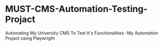 # MUST-CMS-Automation-Testing-Projact
Automating My University CMS To Test It's Functionalities
-My Automation Projact using Playwright
